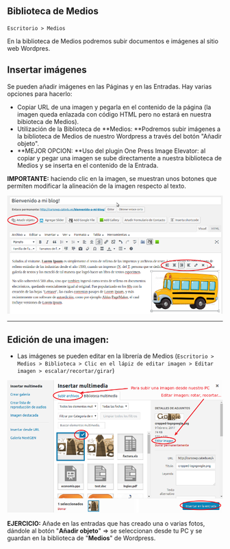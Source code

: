 ## Biblioteca de Medios

`Escritorio > Medios`

En la biblioteca de Medios podremos subir documentos e imágenes al sitio web Wordpres.

## Insertar imágenes

Se pueden añadir imágenes en las Páginas y en las Entradas. Hay varias opciones para hacerlo:

* Copiar URL de una imagen y pegarla en el contenido de la página \(la imagen queda enlazada con código HTML pero no estará en nuestra bibioteca de Medios\).
* Utilización de la Biblioteca de **Medios: **Podremos subir imágenes a la biblioteca de Medios de nuestro Wordpress a través del botón "Añadir objeto".
* **MEJOR OPCION: **Uso del plugin One Press Image Elevator: al copiar y pegar una imagen se sube directamente a nuestra biblioteca de Medios y se inserta en el contenido de la Entrada.

**IMPORTANTE:** haciendo clic en la imagen, se muestran unos botones que permiten modificar la alineación de la imagen respecto al texto.

![](/assets/insertar_imagen.png)

---

## Edición de una imagen:

* Las imágenes se pueden editar en la librería de Medios \(`Escritorio > Medios > Biblioteca > Clic en el lápiz de editar imagen > Editar imagen > escalar/recortar/girar`\)

![](/assets/medios.png)

**EJERCICIO:** Añade en las entradas que has creado una o varias fotos, dándole al botón "**Añadir objeto**" =&gt; se seleccionan desde tu PC y se guardan en la biblioteca de "**Medios**" de Wordpress.

